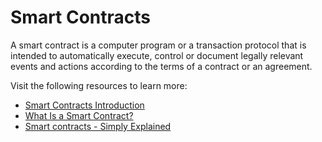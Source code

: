 # Smart Contracts

A smart contract is a computer program or a transaction protocol that is intended to automatically execute, control or document legally relevant events and actions according to the terms of a contract or an agreement.

Visit the following resources to learn more:

- [Smart Contracts Introduction](https://chain.link/education/smart-contracts)
- [What Is a Smart Contract?](https://chain.link/education/smart-contracts)
- [Smart contracts - Simply Explained](https://youtu.be/ZE2HxTmxfrI)
